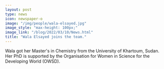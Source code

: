 ```yaml
---
layout: post
type: news
icon: newspaper-o
image: "/img/people/wala-elsayed.jpg" 
image_style: "max-height: 100px;"
image_link: "/blog/2022/03/10/News.html"
title: "Wala Elsayed joins the team."
---
```


Wala got her Master's in Chemistry from the University of Khartoum, Sudan. 
Her PhD is supported by the Organisation for Women in Science for the Developing World (OWSD).
